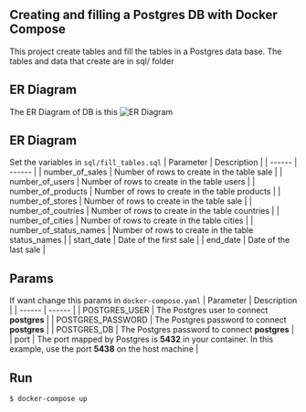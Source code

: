 ## Creating and filling a Postgres DB with Docker Compose

This project create tables and fill the tables in a Postgres data base. The tables and data that create are in sql/ folder
## ER Diagram
The ER Diagram of DB is this
![ER Diagram](https://github.com/jdaarevalo/docker_postgres_with_data/images/ER_Diagram.png)

## ER Diagram
Set the variables in `sql/fill_tables.sql`
| Parameter | Description |
| ------ | ------ |
| number_of_sales | Number of rows to create in the table sale |
| number_of_users | Number of rows to create in the table users |
| number_of_products | Number of rows to create in the table products |
| number_of_stores | Number of rows to create in the table sale |
| number_of_coutries | Number of rows to create in the table countries |
| number_of_cities | Number of rows to create in the table cities |
| number_of_status_names | Number of rows to create in the table status_names |
| start_date | Date of the first sale |
| end_date | Date of the last sale |

## Params
If want change this params in `docker-compose.yaml`
| Parameter | Description |
| ------ | ------ |
| POSTGRES_USER | The Postgres user to connect **postgres** |
| POSTGRES_PASSWORD | The Postgres password to connect **postgres** |
| POSTGRES_DB | The Postgres password to connect **postgres** |
| port | The port mapped by Postgres is **5432** in your container. In this example, use the port **5438** on the host machine |

## Run
```sh
$ docker-compose up
```

